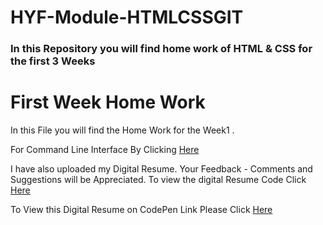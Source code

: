 # HYF-Module-HTMLCSSGIT
<h3> In this Repository you will find home work of  HTML & CSS for the first 3 Weeks

<h1> First Week Home Work </h1>
In this File you will find the Home Work for the Week1 .


For Command Line Interface 
By Clicking <a href="https://github.com/arsalanamanat/HYF-Module-HTMLCSSGIT/tree/master/First%20Week/Commandlineanswers.txt">Here</a>

I have also uploaded my Digital Resume. Your Feedback - Comments and Suggestions will be Appreciated.
To view the digital Resume Code Click <a href="https://github.com/arsalanamanat/HYF-Module-HTMLCSSGIT/tree/master/First%20Week/resume1.html">Here</a>

To View this Digital Resume on CodePen Link Please Click <a href="https://codepen.io/arsalan-amanat/project/full/Zmqobb">Here</a></font>

